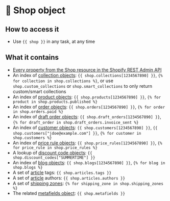 # 💪 Shop object

## How to access it

* Use `{{ shop }}`  in any task, at any time

## What it contains

* [Every property from the Shop resource in the Shopify REST Admin API](https://shopify.dev/docs/admin-api/rest/reference/store-properties/shop#properties)
* An index of [collection objects](collection.md): `{{ shop.collections[1234567890] }}`, `{% for collection in shop.collections %}`, or use `shop.custom_collections` or `shop.smart_collections` to only return custom/smart collections
* An index of [product objects](product.md): `{{ shop.products[1234567890] }}`, `{% for product in shop.products.published %}`
* An index of [order objects](order.md): `{{ shop.orders[1234567890] }}`, `{% for order in shop.orders.paid %}`
* An index of [draft order objects](https://docs.usemechanic.com/article/386-the-draft-order-object): `{{ shop.draft_orders[1234567890] }}`, `{% for draft_order in shop.draft_orders.invoice_sent %}`
* An index of [customer objects](customer-object.md): `{{ shop.customers[1234567890] }}`, `{{ shop.customers["jdoe@example.com"] }}`, `{% for customer in shop.customers %}` 
* An index of [price rule objects](price-rule.md): `{{ shop.price_rules[1234567890] }}`, `{% for price_rule in shop.price_rules %}` 
* A lookup of [discount code objects](discount-code.md): `{{ shop.discount_codes["SUMMERTIME"] }}`
* An index of [blog objects](blog.md): `{{ shop.blogs[1234567890] }}`, `{% for blog in shop.blogs %}` 
* A set of [article](article.md) tags: `{{ shop.articles.tags }}` 
* A set of [article](article.md) authors: `{{ shop.articles.authors }}` 
* A set of [shipping zones](shipping-zone.md): `{% for shipping_zone in shop.shipping_zones %}`
* The related [metafields object](metafields/metafield-collection.md): `{{ shop.metafields }}` 

